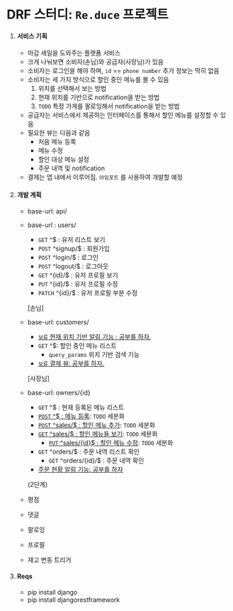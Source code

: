 # DRF 스터디: `Re.duce` 프로젝트

1. #### 서비스 기획

   - 마감 세일을 도와주는 플랫폼 서비스
   - 크게 나눠보면 소비자(손님)와 공급자(사장님)가 있음
   - 소비자는 로그인을 해야 하며, `id` == `phone number` 추가 정보는 딱히 없음
   - 소비자는 세 가지 방식으로 할인 중인 메뉴를 볼 수 있음
     1. 위치를 선택해서 보는 방법
     2. 현재 위치를 기반으로 notification을 받는 방법
     3. `TODO` 특정 가게를 팔로잉해서 notification을 받는 방법
   - 공급자는 서비스에서 제공하는 인터페이스를 통해서 할인 메뉴를 설정할 수 있음
   - 필요한 뷰는 다음과 같음
     - 처음 메뉴 등록
     - 메뉴 수정
     - 할인 대상 메뉴 설정
     - 주문 내역 및 notification
   - 결제는 앱 내에서 이루어짐. `아임포트` 를 사용하여 개발할 예정

2. #### 개발 계획

   - base-url: api/

   - base-url : users/

     - `GET`  ^$ : 유저 리스트 보기
     - `POST` ^signup/$ : 회원가입
     - `POST` ^login/$ : 로그인
     - `POST` ^logout/$ : 로그아웃
     - `GET`  ^{id}/$ : 유저 프로필 보기
     - `PUT` ^{id}/$ : 유저 프로필 수정
     - `PATCH` ^{id}/$ : 유저 프로필 부분 수정

      [손님]

   - base-url: customers/

     - <u>`보류` 현재 위치 기반 알림 기능 : 공부를 하자.</u>
     - `GET` ^$: 할인 중인 메뉴 리스트
       - `query_params` 위치 기반 검색 기능
     - <u>`보류` 결제 뷰: 공부를 하자.</u>

      [사장님]

   - base-url: owners/{id}

     - `GET` ^$ : 현재 등록된 메뉴 리스트
     - <u>`POST` ^$ : 메뉴 등록</u>: `TODO` 세분화
     - <u>`POST` ^sales/$ : 할인 메뉴 추가</u>: `TODO` 세분화
     - <u>`GET` ^sales/$ : 할인 메뉴들 보기</u>: `TODO` 세분화
       - <u>`PUT` ^sales/{id}$ : 할인 메뉴 수정</u>: `TODO` 세분화
     - `GET` ^orders/$ : 주문 내역 리스트 확인
       - `GET` ^orders/{id}/$ : 주문 내역 확인
     - <u>주문 현황 알림 기능: 공부를 하자</u>

      (2단계)

   - 평점
   - 댓글
   - 팔로잉
   - 프로필
   - 재고 변동 트리거

3. #### Reqs

   - pip install django
   - pip install djangorestframework
